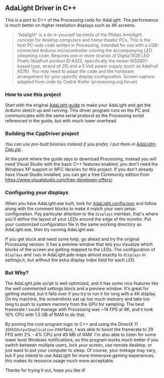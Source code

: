 ## AdaLight Driver in C++

This is a port to C++ of the Processing code for AdaLight. The performance is much better on higher resolution displays
such as 4K screens.

> "Adalight" is a do-it-yourself facsimile of the Philips Ambilight concept
> for desktop computers and home theater PCs.  This is the host PC-side code
> written in Processing, intended for use with a USB-connected Arduino
> microcontroller running the accompanying LED streaming code.  Requires one
> or more strands of Digital RGB LED Pixels (Adafruit product ID #322,
> specifically the newer WS2801-based type, strand of 25) and a 5 Volt power
> supply (such as Adafruit #276).  You may need to adapt the code and the
> hardware arrangement for your specific display configuration.
> Screen capture adapted from code by Cedrik Kiefer (processing.org forum)

### How to use this project

Start with the original [AdaLight guide](https://learn.adafruit.com/adalight-diy-ambient-tv-lighting/pieces?view=all)
to make your AdaLight and get the Arduino sketch up and running. This driver program runs on the PC and communicates
with the same serial protocol as the Processing script referenced in the guide, but with much lower overhead.

### Building the CppDriver project

*You can use pre-built binaries instead if you prefer, I put them in [AdaLight-Cpp.zip](../AdaLight-Cpp.zip).*

At the point where the guide says to download Processing, instead you will need Visual Studio with the basic C++
features enabled; you don't need the Windows XP support or MFC libraries for this project. If you don't already
have Visual Studio installed, you can get a free Community edition from https://www.visualstudio.com/free-developer-offers/.

### Configuring your displays

When you have AdaLight.exe built, look for [AdaLight.config.json](./AdaLight.config.json) and follow along with
the comment blocks to make it match your own setup configuration. Pay particular attention to the `displays` member, that's
where you'll define the layout of your LEDs around the edge of the monitor. Put your customized configuration file in the
same working directory as AdaLight.exe, then try running AdaLight.exe.

If you get stuck and need some help, go ahead and try the original Processing version. It has a preview window that
lets you visualize which blocks of the screen are getting mapped to the LEDs. The configuration of `displays` and
`leds` in AdaLight.pde maps almost exactly to `displays` in settings.h, but without the extra display index field
for each LED.

### But Why?

The AdaLight.pde script is well optimized, and it has some nice features like the well commented settings block and
a preview window. It's great for getting started, but it falls over if you try to run it for long with a 4K display.
On my machine, the screenshots eat up too much memory and take too long to push to system memory from the GPU for
sampling. The best framerate I could manage with Processing was ~14 FPS at 4K, and it took 10% CPU with 1.5 GB of
RAM to do that.

By porting the core program logic to C++ and using the DirectX 11 `IDXGIOutputDuplication` interface, I was able
to boost the framerate to 29 FPS with 2% - 4% CPU and 49 MB of RAM. I'm also able to listen for some lower level
Windows notifications, so this program works much better if you switch between multiple users, lock your screen,
use remote desktop, or just want to put your computer to sleep. Of course, your mileage may vary, but if you intend
to use AdaLight for more immersive gaming experiences, this makes its resource usage much more acceptable.

Thanks for trying it out, hope you like it!
